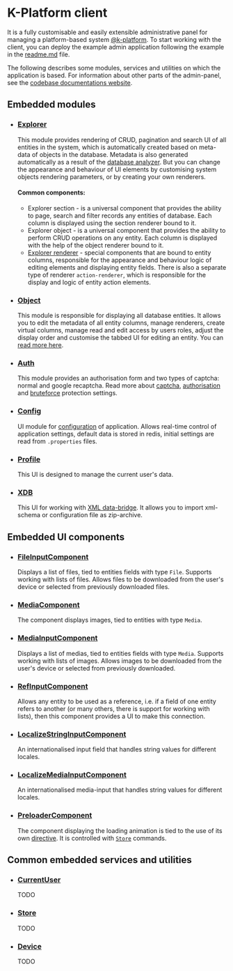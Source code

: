 # K-Platform client

It is a fully customisable and easily extensible administrative panel for managing a platform-based system [@k-platform](https://github.com/alexander-kiriliuk/k-platform-core). To start working with the client, you can deploy the example admin application following the example in the [readme.md](https://raw.githubusercontent.com/alexander-kiriliuk/k-platform-client/master/README.md) file.

The following describes some modules, services and utilities on which the application is based. For information about other parts of the admin-panel, see the [codebase documentations website](https://alexander-kiriliuk.github.io/k-platform-client).

## Embedded modules

- ### [Explorer](https://github.com/alexander-kiriliuk/k-platform-client/tree/master/lib/src/components/explorer)

  This module provides rendering of CRUD, pagination and search UI of all entities in the system, which is automatically created based on meta-data of objects in the database. Metadata is also generated automatically as a result of the [database analyzer](https://github.com/alexander-kiriliuk/k-platform-core/tree/master/lib/common/explorer). But you can change the appearance and behaviour of UI elements by customising system objects rendering parameters, or by creating your own renderers. 
    
  #### Common components:
  - Explorer section - is a universal component that provides the ability to page, search and filter records any entities of database. Each column is displayed using the section renderer bound to it.
  - Explorer object - is a universal component that provides the ability to perform CRUD operations on any entity. Each column is displayed with the help of the object renderer bound to it.
  - [Explorer renderer](https://github.com/alexander-kiriliuk/k-platform-client/tree/master/guide/explorer/explorer-renderer.md) - special components that are bound to entity columns, responsible for the appearance and behaviour logic of editing elements and displaying entity fields. There is also a separate type of renderer `action-renderer`, which is responsible for the display and logic of entity action elements.

- ### [Object](https://github.com/alexander-kiriliuk/k-platform-client/tree/master/lib/src/components/object)

  This module is responsible for displaying all database entities. It allows you to edit the metadata of all entity columns, manage renderers, create virtual columns, manage read and edit access by users roles, adjust the display order and customise the tabbed UI for editing an entity. You can [read more here](https://github.com/alexander-kiriliuk/k-platform-client/tree/master/guide/object/object.md).

- ### [Auth](https://github.com/alexander-kiriliuk/k-platform-client/tree/master/lib/src/components/auth)
  This module provides an authorisation form and two types of captcha: normal and google recaptcha. Read more about [captcha](https://alexander-kiriliuk.github.io/k-platform-core/additional-documentation/properties/captcha.properties.html), [authorisation](https://alexander-kiriliuk.github.io/k-platform-core/additional-documentation/properties/auth.properties.html) and [bruteforce](https://alexander-kiriliuk.github.io/k-platform-core/additional-documentation/properties/bruteforce.properties.html) protection settings.

- ### [Config](https://github.com/alexander-kiriliuk/k-platform-client/tree/master/lib/src/components/config)
  UI module for [configuration](https://github.com/alexander-kiriliuk/k-platform-core/blob/master/guide/config/index.md) of application. Allows real-time control of application settings, default data is stored in redis, initial settings are read from `.properties` files.

- ### [Profile](https://github.com/alexander-kiriliuk/k-platform-client/tree/master/lib/src/components/profile)
  This UI is designed to manage the current user's data.

- ### [XDB](https://github.com/alexander-kiriliuk/k-platform-client/tree/master/lib/src/components/xdb)
  This UI for working with [XML data-bridge](https://github.com/alexander-kiriliuk/k-platform-core/blob/master/guide/xml-data-bridge/index.md). It allows you to import xml-schema or configuration file as zip-archive.

## Embedded UI components

- ### [FileInputComponent](https://github.com/alexander-kiriliuk/k-platform-client/tree/master/lib/src/modules/file)
  Displays a list of files, tied to entities fields with type `File`. Supports working with lists of files. Allows files to be downloaded from the user's device or selected from previously downloaded files.

- ### [MediaComponent](https://github.com/alexander-kiriliuk/k-platform-client/tree/master/lib/src/modules/media)
  The component displays images, tied to entities with type `Media`.

- ### [MediaInputComponent](https://github.com/alexander-kiriliuk/k-platform-client/tree/master/lib/src/modules/media/src/input)
  Displays a list of medias, tied to entities fields with type `Media`. Supports working with lists of images. Allows images to be downloaded from the user's device or selected from previously downloaded.

- ### [RefInputComponent](https://github.com/alexander-kiriliuk/k-platform-client/tree/master/lib/src/modules/ref-input)
  Allows any entity to be used as a reference, i.e. if a field of one entity refers to another (or many others, there is support for working with lists), then this component provides a UI to make this connection.

- ### [LocalizeStringInputComponent](https://github.com/alexander-kiriliuk/k-platform-client/tree/master/lib/src/modules/locale/src/string-input)
  An internationalised input field that handles string values for different locales.

- ### [LocalizeMediaInputComponent](https://github.com/alexander-kiriliuk/k-platform-client/tree/master/lib/src/modules/locale/src/media-input)
  An internationalised media-input that handles string values for different locales.

- ### [PreloaderComponent](https://github.com/alexander-kiriliuk/k-platform-client/tree/master/lib/src/modules/preloader)
  The component displaying the loading animation is tied to the use of its own [directive](https://github.com/alexander-kiriliuk/k-platform-client/tree/master/lib/src/modules/preloader/src/preloader.directive.ts). It is controlled with [`Store`](https://github.com/alexander-kiriliuk/k-platform-client/tree/master/lib/src/modules/store) commands.

## Common embedded services and utilities

- ### [CurrentUser](https://github.com/alexander-kiriliuk/k-platform-client/tree/master/lib/src/global/service/user/current-user.ts)
  TODO

- ### [Store](https://github.com/alexander-kiriliuk/k-platform-client/tree/master/lib/src/modules/store)
  TODO

- ### [Device](https://github.com/alexander-kiriliuk/k-platform-client/tree/master/lib/src/modules/device)
  TODO
